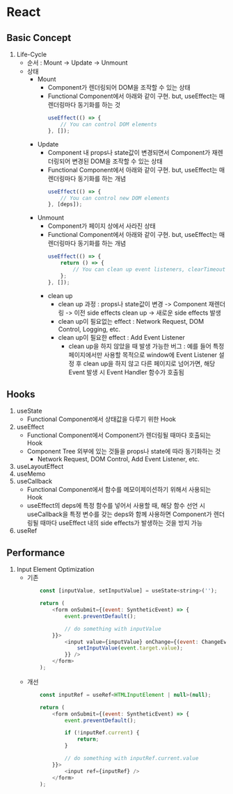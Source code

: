 # React
## Basic Concept
1. Life-Cycle
    - 순서 : Mount -> Update -> Unmount
    - 상태
        - Mount
            - Component가 렌더링되어 DOM을 조작할 수 있는 상태
            - Functional Component에서 아래와 같이 구현. but, useEffect는 매 렌더링마다 동기화를 하는 것
                ```javascript
                useEffect(() => {
                    // You can control DOM elements
                }, []);
                ```
        - Update
            - Component 내 props나 state값이 변경되면서 Component가 재렌더링되어 변경된 DOM을 조작할 수 있는 상태
            - Functional Component에서 아래와 같이 구현. but, useEffect는 매 렌더링마다 동기화를 하는 개념
                ```javascript
                useEffect(() => {
                    // You can control new DOM elements
                }, [deps]);
                ```
        - Unmount
            - Component가 페이지 상에서 사라진 상태
            - Functional Component에서 아래와 같이 구현. but, useEffect는 매 렌더링마다 동기화를 하는 개념
                ```javascript
                useEffect(() => {
                    return () => {
                        // You can clean up event listeners, clearTimeout, etc.
                    };
                }, []);
                ```
            - clean up
                - clean up 과정 : props나 state값이 변경 -> Component 재렌더링 -> 이전 side effects clean up -> 새로운 side effects 발생
                - clean up이 필요없는 effect : Network Request, DOM Control, Logging, etc.
                - clean up이 필요한 effect : Add Event Listener
                    - clean up을 하지 않았을 때 발생 가능한 버그 : 예를 들어 특정 페이지에서만 사용할 목적으로 window에 Event Listener 설정 후 clean up을 하지 않고 다른 페이지로 넘어가면, 해당 Event 발생 시 Event Handler 함수가 호출됨

## Hooks
1. useState
    - Functional Component에서 상태값을 다루기 위한 Hook
1. useEffect
    - Functional Component에서 Component가 렌더링될 때마다 호출되는 Hook
    - Component Tree 외부에 있는 것들을 props나 state에 따라 동기화하는 것
        - Network Request, DOM Control, Add Event Listener, etc.
1. useLayoutEffect
1. useMemo
1. useCallback
    - Functional Component에서 함수를 메모이제이션하기 위해서 사용되는 Hook
    - useEffect의 deps에 특정 함수를 넣어서 사용할 때, 해당 함수 선언 시 useCallback을 특정 변수를 갖는 deps와 함께 사용하면 Component가 렌더링될 때마다 useEffect 내의 side effects가 발생하는 것을 방지 가능
1. useRef

## Performance
1. Input Element Optimization
    - 기존
        ```javascript
            const [inputValue, setInputValue] = useState<string>('');

            return (
                <form onSubmit={(event: SyntheticEvent) => {
                    event.preventDefault();

                    // do something with inputValue
                }}>
                    <input value={inputValue} onChange={(event: ChangeEvent<HTMLInputElement>) => {
                        setInputValue(event.target.value);
                    }} />
                </form>
            );
        ```
    - 개선
        ```javascript
            const inputRef = useRef<HTMLInputElement | null>(null);

            return (
                <form onSubmit={(event: SyntheticEvent) => {
                    event.preventDefault();

                    if (!inputRef.current) {
                        return;
                    }

                    // do something with inputRef.current.value
                }}>
                    <input ref={inputRef} />
                </form>
            );
        ```